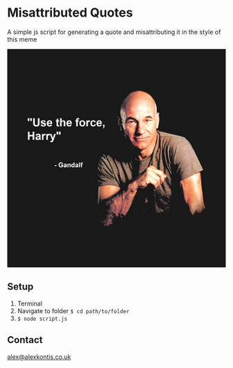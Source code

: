 # Misattributed Quotes

A simple js script for generating a quote and misattributing it in the style of this meme

![meme](/meme.jpg)

## Setup

1. Terminal
2. Navigate to folder `$ cd path/to/folder`
3. `$ node script.js`

## Contact
alex@alexkontis.co.uk